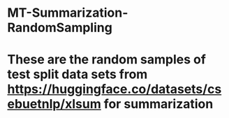 # MT-Summarization-RandomSampling
# These are the random samples of test split data sets from https://huggingface.co/datasets/csebuetnlp/xlsum for summarization

